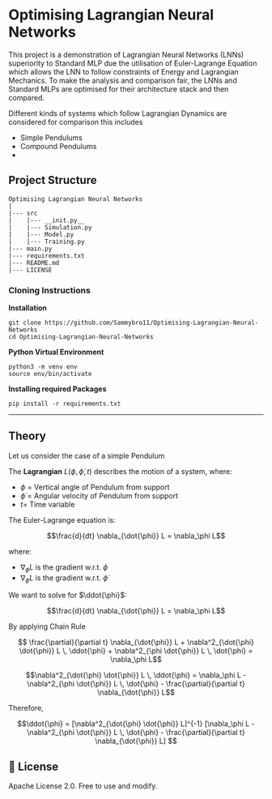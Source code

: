 # Optimising Lagrangian Neural Networks

This project is a demonstration of Lagrangian Neural Networks (LNNs) superiority to Standard MLP
due the  utilisation of Euler-Lagrange Equation which allows the LNN to follow constraints of Energy and Lagrangian Mechanics. 
To make the analysis and comparison fair, the LNNs and Standard MLPs are optimised for their architecture stack and then compared.

Different kinds of systems which follow Lagrangian Dynamics are considered for comparison this includes

- Simple Pendulums
- Compound Pendulums
- 

## Project Structure
```text
Optimising Lagrangian Neural Networks
|
|--- src
|    |--- __init.py__
|    |--- Simulation.py
|    |--- Model.py
|    |--- Training.py
|--- main.py
|--- requirements.txt
|--- README.md
|--- LICENSE
```

### Cloning Instructions
**Installation**
```
git clone https://github.com/Sammybro11/Optimising-Lagrangian-Neural-Networks
cd Optimising-Lagrangian-Neural-Networks
```
**Python Virtual Environment**
```
python3 -m venv env
source env/bin/activate
```
**Installing required Packages**
```
pip install -r requirements.txt
```
---
## Theory
Let us consider the case of a simple Pendulum

The **Lagrangian** $`L(\phi, \dot{\phi}, t)`$ describes the motion of a system, where:
- $`\phi `$ = Vertical angle of Pendulum from support
- $`\dot{\phi}`$ = Angular velocity of Pendulum from support
- $`t`$= Time variable

The Euler-Lagrange equation is:
```math
\frac{d}{dt} \nabla_{\dot{\phi}} L = \nabla_\phi L
```
where:
- $`\nabla_\phi L`$ is the gradient w.r.t. $`\phi`$
- $`\nabla_{\dot{\phi}} L`$ is the gradient w.r.t. $`\dot{\phi}`$

We want to solve for $`\ddot{\phi}`$:
```math
\frac{d}{dt} \nabla_{\dot{\phi}} L = \nabla_\phi L
```
By applying Chain Rule
```math

\frac{\partial}{\partial t} \nabla_{\dot{\phi}} L + \nabla^2_{\dot{\phi} \dot{\phi}} L \, \ddot{\phi} + \nabla^2_{\phi \dot{\phi}} L \, \dot{\phi} = \nabla_\phi L
```
```math
\nabla^2_{\dot{\phi} \dot{\phi}} L \, \ddot{\phi} = \nabla_\phi L - \nabla^2_{\phi \dot{\phi}} L \, \dot{\phi} - \frac{\partial}{\partial t} \nabla_{\dot{\phi}} L
```
Therefore,
```math
\ddot{\phi} = [\nabla^2_{\dot{\phi} \dot{\phi}} L]^{-1} [\nabla_\phi L - \nabla^2_{\phi \dot{\phi}} L \, \dot{\phi} - \frac{\partial}{\partial t} \nabla_{\dot{\phi}} L]

```



## 📜 License
Apache License 2.0. Free to use and modify.
